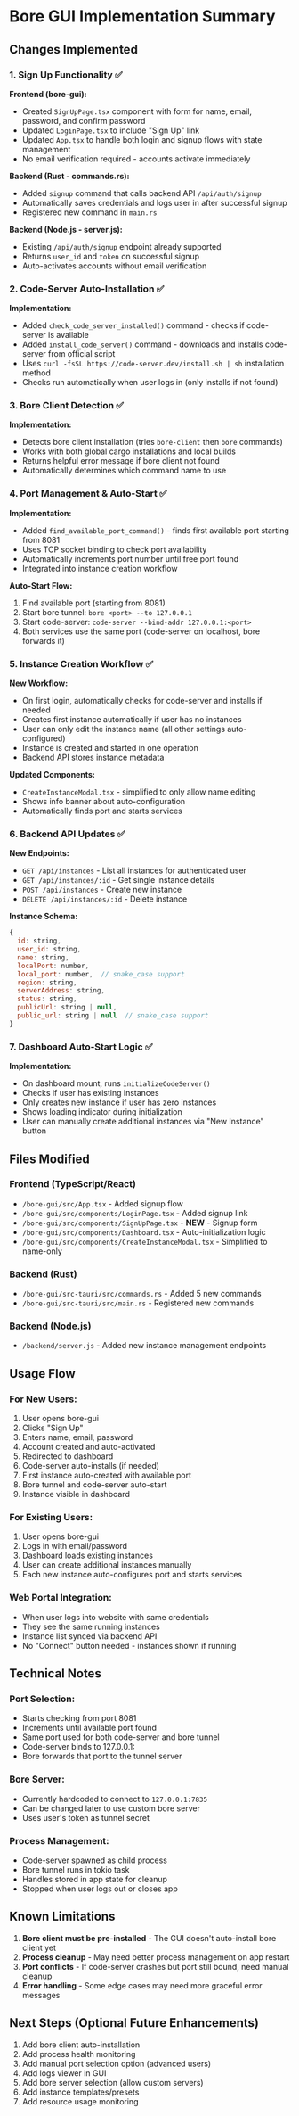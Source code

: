 # Bore GUI Implementation Summary

## Changes Implemented

### 1. Sign Up Functionality ✅

**Frontend (bore-gui):**
- Created `SignUpPage.tsx` component with form for name, email, password, and confirm password
- Updated `LoginPage.tsx` to include "Sign Up" link
- Updated `App.tsx` to handle both login and signup flows with state management
- No email verification required - accounts activate immediately

**Backend (Rust - commands.rs):**
- Added `signup` command that calls backend API `/api/auth/signup`
- Automatically saves credentials and logs user in after successful signup
- Registered new command in `main.rs`

**Backend (Node.js - server.js):**
- Existing `/api/auth/signup` endpoint already supported
- Returns `user_id` and `token` on successful signup
- Auto-activates accounts without email verification

### 2. Code-Server Auto-Installation ✅

**Implementation:**
- Added `check_code_server_installed()` command - checks if code-server is available
- Added `install_code_server()` command - downloads and installs code-server from official script
- Uses `curl -fsSL https://code-server.dev/install.sh | sh` installation method
- Checks run automatically when user logs in (only installs if not found)

### 3. Bore Client Detection ✅

**Implementation:**
- Detects bore client installation (tries `bore-client` then `bore` commands)
- Works with both global cargo installations and local builds
- Returns helpful error message if bore client not found
- Automatically determines which command name to use

### 4. Port Management & Auto-Start ✅

**Implementation:**
- Added `find_available_port_command()` - finds first available port starting from 8081
- Uses TCP socket binding to check port availability
- Automatically increments port number until free port found
- Integrated into instance creation workflow

**Auto-Start Flow:**
1. Find available port (starting from 8081)
2. Start bore tunnel: `bore <port> --to 127.0.0.1`
3. Start code-server: `code-server --bind-addr 127.0.0.1:<port>`
4. Both services use the same port (code-server on localhost, bore forwards it)

### 5. Instance Creation Workflow ✅

**New Workflow:**
- On first login, automatically checks for code-server and installs if needed
- Creates first instance automatically if user has no instances
- User can only edit the instance name (all other settings auto-configured)
- Instance is created and started in one operation
- Backend API stores instance metadata

**Updated Components:**
- `CreateInstanceModal.tsx` - simplified to only allow name editing
- Shows info banner about auto-configuration
- Automatically finds port and starts services

### 6. Backend API Updates ✅

**New Endpoints:**
- `GET /api/instances` - List all instances for authenticated user
- `GET /api/instances/:id` - Get single instance details
- `POST /api/instances` - Create new instance
- `DELETE /api/instances/:id` - Delete instance

**Instance Schema:**
```javascript
{
  id: string,
  user_id: string,
  name: string,
  localPort: number,
  local_port: number,  // snake_case support
  region: string,
  serverAddress: string,
  status: string,
  publicUrl: string | null,
  public_url: string | null  // snake_case support
}
```

### 7. Dashboard Auto-Start Logic ✅

**Implementation:**
- On dashboard mount, runs `initializeCodeServer()`
- Checks if user has existing instances
- Only creates new instance if user has zero instances
- Shows loading indicator during initialization
- User can manually create additional instances via "New Instance" button

## Files Modified

### Frontend (TypeScript/React)
- `/bore-gui/src/App.tsx` - Added signup flow
- `/bore-gui/src/components/LoginPage.tsx` - Added signup link
- `/bore-gui/src/components/SignUpPage.tsx` - **NEW** - Signup form
- `/bore-gui/src/components/Dashboard.tsx` - Auto-initialization logic
- `/bore-gui/src/components/CreateInstanceModal.tsx` - Simplified to name-only

### Backend (Rust)
- `/bore-gui/src-tauri/src/commands.rs` - Added 5 new commands
- `/bore-gui/src-tauri/src/main.rs` - Registered new commands

### Backend (Node.js)
- `/backend/server.js` - Added new instance management endpoints

## Usage Flow

### For New Users:
1. User opens bore-gui
2. Clicks "Sign Up" 
3. Enters name, email, password
4. Account created and auto-activated
5. Redirected to dashboard
6. Code-server auto-installs (if needed)
7. First instance auto-created with available port
8. Bore tunnel and code-server auto-start
9. Instance visible in dashboard

### For Existing Users:
1. User opens bore-gui
2. Logs in with email/password
3. Dashboard loads existing instances
4. User can create additional instances manually
5. Each new instance auto-configures port and starts services

### Web Portal Integration:
- When user logs into website with same credentials
- They see the same running instances
- Instance list synced via backend API
- No "Connect" button needed - instances shown if running

## Technical Notes

### Port Selection:
- Starts checking from port 8081
- Increments until available port found
- Same port used for both code-server and bore tunnel
- Code-server binds to 127.0.0.1:<port>
- Bore forwards that port to the tunnel server

### Bore Server:
- Currently hardcoded to connect to `127.0.0.1:7835`
- Can be changed later to use custom bore server
- Uses user's token as tunnel secret

### Process Management:
- Code-server spawned as child process
- Bore tunnel runs in tokio task
- Handles stored in app state for cleanup
- Stopped when user logs out or closes app

## Known Limitations

1. **Bore client must be pre-installed** - The GUI doesn't auto-install bore client yet
2. **Process cleanup** - May need better process management on app restart
3. **Port conflicts** - If code-server crashes but port still bound, need manual cleanup
4. **Error handling** - Some edge cases may need more graceful error messages

## Next Steps (Optional Future Enhancements)

1. Add bore client auto-installation
2. Add process health monitoring
3. Add manual port selection option (advanced users)
4. Add logs viewer in GUI
5. Add bore server selection (allow custom servers)
6. Add instance templates/presets
7. Add resource usage monitoring
